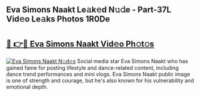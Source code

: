 ## Eva Simons Naakt Le𝚊k𝚎d N𝚞𝚍e - Part-37L Vid𝚎o Le𝚊ks Photos 1R0De

# <h2><a href="http://fb16c0w.evod.top/?m=Eva+Simons+Naakt">🔗 👉🔴 Eva Simons Naakt Vid𝚎o Ph𝚘t𝚘s</a></h2>

[![Eva Simons Naakt N𝚞d𝚎s](https://i.imgur.com/8V9OHl7.gif)](http://fb16c0w.evod.top/?m=Eva+Simons+Naakt)
Social media star Eva Simons Naakt who has gained fame for posting lifestyle and dance-related content, including dance trend performances and mini vlogs. Eva Simons Naakt public image is one of strength and courage, but he's also known for his vulnerability and emotional depth. 
